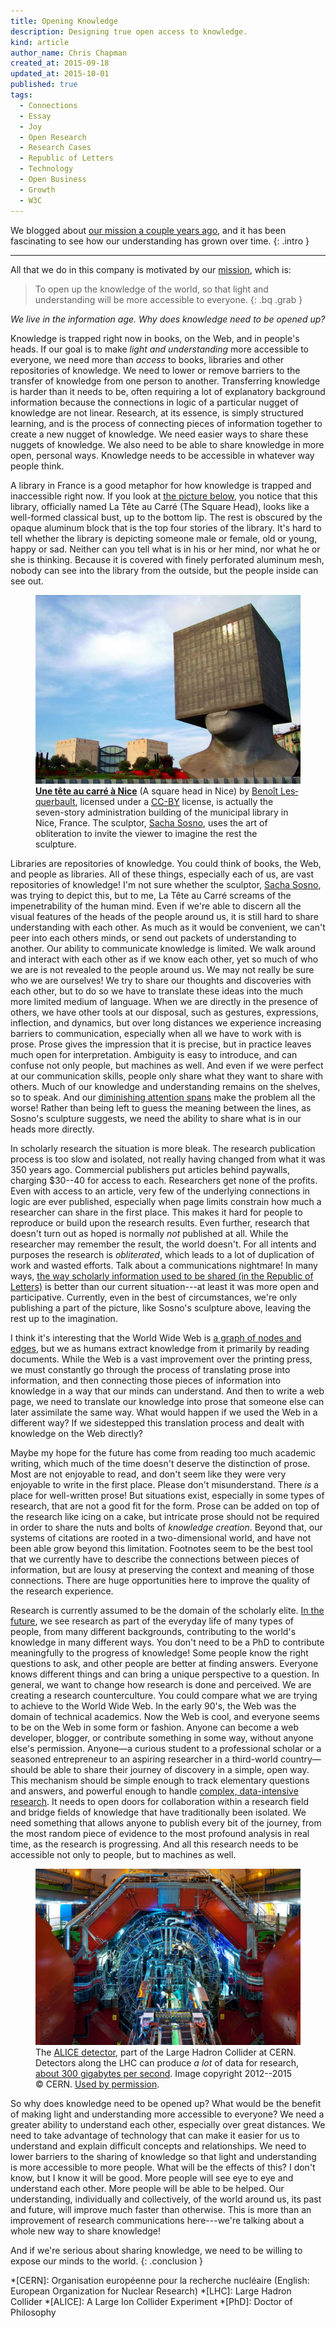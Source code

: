 ```yaml
---
title: Opening Knowledge
description: Designing true open access to knowledge.
kind: article
author_name: Chris Chapman
created_at: 2015-09-18
updated_at: 2015-10-01
published: true
tags:
  - Connections
  - Essay
  - Joy
  - Open Research
  - Research Cases
  - Republic of Letters
  - Technology
  - Open Business
  - Growth
  - W3C
---
```


We blogged about [our mission a couple years ago], and it has been fascinating
to see how our understanding has grown over time.
{: .intro }

---

All that we do in this company is motivated by our [mission], which is:

> To open up the knowledge of the world, so that light and understanding will
> be more accessible to everyone.
{: .bq .grab }

_We live in the information age. Why does knowledge need to be opened up?_

Knowledge is trapped right now in books, on the Web, and in people's heads. If
our goal is to make _light and understanding_ more accessible to everyone, we
need more than _access_ to books, libraries and other repositories of
knowledge.  We need to lower or remove barriers to the transfer of knowledge
from one person to another. Transferring knowledge is harder than it needs to
be, often requiring a lot of explanatory background information because the
connections in logic of a particular nugget of knowledge are not linear.
Research, at its essence, is simply structured learning, and is the process of
connecting pieces of information together to create a new nugget of knowledge.
We need easier ways to share these nuggets of knowledge. We also need to be
able to share knowledge in more open, personal ways. Knowledge needs to be
accessible in whatever way people think.

A library in France is a good metaphor for how knowledge is trapped and
inaccessible right now. If you look at <a href="#fig:squarehead">the picture
below</a>, you notice that this library, officially named <span lang="fr">La
Tête au Carré</span> (The Square Head), looks like a well-formed classical
bust, up to the bottom lip. The rest is obscured by the opaque aluminum block
that is the top four stories of the library. It's hard to tell whether the
library is depicting someone male or female, old or young, happy or sad.
Neither can you tell what is in his or her mind, nor what he or she is
thinking. Because it is covered with finely perforated aluminum mesh, nobody
can see into the library from the outside, but the people inside can see out.

<figure id="fig:squarehead" class="img" property="schema:image" resource="#squarehead" typeof="schema:ImageObject">
  <img property="schema:contentUrl" src="square_head.jpg" class="static" alt="Tête carrée, or Square Head, a library in Nice, France" />
  <figcaption class="small"><a href="https://www.flickr.com/photos/14382098@N03/4300141401/" lang="fr" title="Une tête au carré à Nice on Flickr"><b>Une tête au carré à Nice</b></a> (A square head in Nice) by <a lang="fr" property="cc:attributionName" rel="cc:attributionURL" href="https://www.flickr.com/photos/14382098@N03/">Benoît Lesquerbault</a>, licensed under a <a rel="cc:license" href="https://creativecommons.org/licenses/by/2.0/"><abbr title="Creative Commons Attribution 2.0 Generic">CC-BY</abbr></a> license, is actually the seven-story administration building of the municipal library in Nice, France. The sculptor, <a
href="https://en.wikipedia.org/wiki/Sacha_Sosno">Sacha Sosno</a>, uses the art
of obliteration to invite the viewer to imagine the rest the sculpture. <span class="icon-cc"></span><span class="icon-cc-by"></span></figcaption>
</figure>

<!--MORE-->

Libraries are repositories of knowledge. You could think of books, the Web, and
people as libraries. All of these things, especially each of us, are vast
repositories of knowledge! I'm not sure whether the sculptor, <a
href="http://www.sosno.com/">Sacha Sosno</a>, was trying to depict this, but to
me, <span lang="fr">La Tête au Carré</span> screams of the impenetrability of
the human mind. Even if we're able to discern all the visual features of the
heads of the people around us, it is still hard to share understanding with
each other. As much as it would be convenient, we can't peer into each others
minds, or send out packets of understanding to another. Our ability to
communicate knowledge is limited. We walk around and interact with each other
as if we know each other, yet so much of who we are is not revealed to the
people around us. We may not really be sure who we are ourselves! We try to
share our thoughts and discoveries with each other, but to do so we have to
translate these ideas into the much more limited medium of language. When we
are directly in the presence of others, we have other tools at our disposal,
such as gestures, expressions, inflection, and dynamics, but over long
distances we experience increasing barriers to communication, especially when
all we have to work with is prose. Prose gives the impression that it is
precise, but in practice leaves much open for interpretation.  Ambiguity is
easy to introduce, and can confuse not only people, but machines as well. And
even if we were perfect at our communication skills, people only share what
they want to share with others. Much of our knowledge and understanding remains
on the shelves, so to speak. And our [diminishing attention spans] make the
problem all the worse! Rather than being left to guess the meaning between the
lines, as Sosno's sculpture suggests, we need the ability to share what is in
our heads more directly.

In scholarly research the situation is more bleak. The research publication
process is too slow and isolated, not really having changed from what it was
<span class="oldstyle">350</span> years ago. Commercial publishers put articles
behind paywalls, charging <span class="oldstyle">$30--40</span> for access to
each. Researchers get none of the profits. Even with access to an article, very
few of the underlying connections in logic are ever published, especially when
page limits constrain how much a researcher can share in the first place. This
makes it hard for people to reproduce or build upon the research results. Even
further, research that doesn't turn out as hoped is normally _not_ published at
all. While the researcher may remember the result, the world doesn't. For all
intents and purposes the research is _obliterated_, which leads to a lot of
duplication of work and wasted efforts. Talk about a communications nightmare!
In many ways, [the way scholarly information used to be shared (in the Republic
of Letters)][Republic of Letters] is better than our current situation---at
least it was more open and participative. Currently, even in the best of
circumstances, we're only publishing a part of the picture, like Sosno's
sculpture above, leaving the rest up to the imagination.

I think it's interesting that the World Wide Web is [a graph of nodes and
edges][graph], but we as humans extract knowledge from it primarily by reading
documents.  While the Web is a vast improvement over the printing press, we
must constantly go through the process of translating prose into information,
and then connecting those pieces of information into knowledge in a way that
our minds can understand. And then to write a web page, we need to translate
our knowledge into prose that someone else can later assimilate the same way.
What would happen if we used the Web in a different way? If we sidestepped this
translation process and dealt with knowledge on the Web directly?

Maybe my hope for the future has come from reading too much academic writing,
which much of the time doesn't deserve the distinction of prose. Most are not
enjoyable to read, and don't seem like they were very enjoyable to write in the
first place. Please don't misunderstand. There _is_ a place for well-written
prose! But situations exist, especially in some types of research, that are not
a good fit for the form. Prose can be added on top of the research like icing
on a cake, but intricate prose should not be required in order to share the
nuts and bolts of _knowledge creation_. Beyond that, our systems of citations
are rooted in a two-dimensional world, and have not been able grow beyond this
limitation. Footnotes seem to be the best tool that we currently have to
describe the connections between pieces of information, but are lousy at
preserving the context and meaning of those connections. There are huge
opportunities here to improve the quality of the research experience.

Research is currently assumed to be the domain of the scholarly elite. [In the
future], we see research as part of the everyday life of many types of people,
from many different backgrounds, contributing to the world's knowledge in many
different ways. You don't need to be a PhD to contribute meaningfully to the
progress of knowledge! Some people know the right questions to ask, and other
people are better at finding answers. Everyone knows different things and can
bring a unique perspective to a question. In general, we want to change how
research is done and perceived. We are creating a research counterculture. You
could compare what we are trying to achieve to the World Wide Web. In the early
<span class="oldstyle">90</span>'s, the Web was the domain of technical
academics.  Now the Web is cool, and everyone seems to be on the Web in some
form or fashion. Anyone can become a web developer, blogger, or contribute
something in some way, without anyone else's permission. Anyone—a curious
student to a professional scholar or a seasoned entrepreneur to an aspiring
researcher in a third-world country—should be able to share their journey of
discovery in a simple, open way. This mechanism should be simple enough to
track elementary questions and answers, and powerful enough to handle <a
href="#fig:alice">complex, data-intensive research</a>. It needs to open doors
for collaboration within a research field and bridge fields of knowledge that
have traditionally been isolated. We need something that allows anyone to
publish every bit of the journey, from the most random piece of evidence to the
most profound analysis in real time, as the research is progressing. And all
this research needs to be accessible not only to people, but to machines as
well.

<figure id="fig:alice" class="img" property="schema:image" resource="#alice" typeof="schema:ImageObject">
  <a href="LRsaba_CERN_0212_00676.jpg" title="Click for maximum coolness"><img property="schema:contentUrl" src="LHR_alice.jpg" class="static" alt="People working on the ALICE detector at the Large Hadron Collider" /></a>
  <figcaption class="small">The <a href="http://cds.cern.ch/record/1436153"><abbr>ALICE</abbr> detector</a>, part of the Large Hadron Collider at CERN. Detectors along the LHC can produce <em>a lot</em> of data for research, <a href="https://en.wikipedia.org/wiki/Worldwide_LHC_Computing_Grid" title= "Worldwide LHC Computing Grid on Wikipedia">about <span class="oldstyle">300</span> gigabytes per second</a>. Image copyright <span class="oldstyle">2012--2015 ©</span> CERN. <a href="http://copyright.cern.ch">Used by permission</a>.</figcaption>
</figure>

So why does knowledge need to be opened up? What would be the benefit of making
light and understanding more accessible to everyone? We need a greater ability
to understand each other, especially over great distances. We need to take
advantage of technology that can make it easier for us to understand and
explain difficult concepts and relationships. We need to lower barriers to the
sharing of knowledge so that light and understanding is more accessible to more
people. What will be the effects of this? I don't know, but I know it will be
good. More people will see eye to eye and understand each other. More people
will be able to be helped. Our understanding, individually and collectively, of
the world around us, its past and future, will improve much faster than
otherwise. This is more than an improvement of research communications
here---we're talking about a whole new way to share knowledge!

And if we're serious about sharing knowledge, we need to be willing to expose
our minds to the world.
{: .conclusion }

[mission]: </company/#sec:mission> "Pentandra → Our Mission"
[our mission a couple years ago]: </blog/a-more-focused-mission/> "Pentandra → A More Focused Mission"
[graph]: <https://en.wikipedia.org/wiki/Graph_(mathematics)> "Graph on Wikipedia"
[diminishing attention spans]: <http://www.theguardian.com/media-network/media-network-blog/2012/mar/19/attention-span-internet-consumer> "Say it quick, say it well – the attention span of a modern internet consumer (on theguardian)"
[Republic of Letters]: </blog/introducing-research-cases/> "Pentandra → Introducing Research Cases"
[In the future]: </research/#sec:future> "Pentandra → The Future of Research"
*[CERN]: Organisation européenne pour la recherche nucléaire (English: European Organization for Nuclear Research)
*[LHC]: Large Hadron Collider
*[ALICE]: A Large Ion Collider Experiment
*[PhD]: Doctor of Philosophy
[^lhc_computing_grid]: https://en.wikipedia.org/wiki/Worldwide_LHC_Computing_Grid
